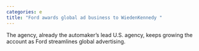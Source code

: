 ```yaml
---
categories: e
title: "Ford awards global ad business to WiedenKennedy "
---
```

The agency, already the automaker’s lead U.S. agency, keeps growing the account as Ford streamlines global advertising.